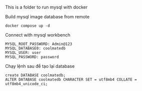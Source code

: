 This is a folder to run mysql with docker 

Build mysql image database from remote

```shell
docker compose up -d
```

Connect with mysql workbench
```
MYSQL_ROOT_PASSWORD: Admin@123
MYSQL_DATABASE0: coolmatedb
MYSQL_USER: user
MYSQL_PASSWORD: password
```

Chạy lệnh sau để tạo lại database
```
create DATABASE coolmatedb;
ALTER DATABASE coolmatedb CHARACTER SET = utf8mb4 COLLATE = utf8mb4_unicode_ci;
```

